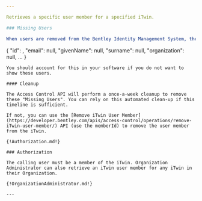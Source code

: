 ```yaml
---

Retrieves a specific user member for a specified iTwin.

### Missing Users

When users are removed from the Bentley Identity Management System, they are not automatically removed from the iTwin. Therefore, it is possible to have a situation where the user is no longer valid, yet they are still a user member of the iTwin. When this happens, the user member will be returned from this API endpoint with the follow values:
```
{
    "id": <memberId>,
    "email": null,
    "givenName": null,
    "surname": null,
    "organization": null,
    ...
}
```
You should account for this in your software if you do not want to show these users.

#### Cleanup

The Access Control API will perform a once-a-week cleanup to remove these "Missing Users". You can rely on this automated clean-up if this timeline is sufficient.

If not, you can use the [Remove iTwin User Member](https://developer.bentley.com/apis/access-control/operations/remove-iTwin-user-member/) API (use the memberId) to remove the user member from the iTwin.

{!Authorization.md!}

### Authorization

The calling user must be a member of the iTwin. Organization Administrator can also retrieve an iTwin user member for any iTwin in their Organization.

{!OrganizationAdministrator.md!}

---
```

